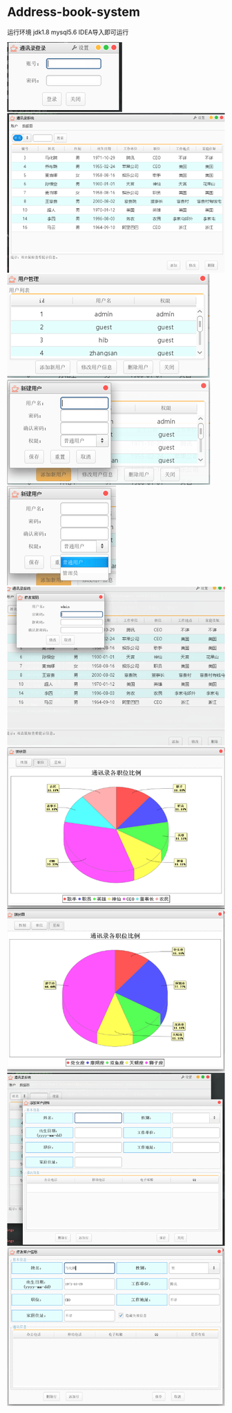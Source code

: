 # Address-book-system
运行环境 jdk1.8 mysql5.6 IDEA导入即可运行

<html>

<img src = "运行截图/login.png">

<img src = "运行截图/main.png">

<img src = "运行截图/用户管理.png">

<img src = "运行截图/新建用户.png">

<img src = "运行截图/新建用户1.png">

<img src = "运行截图/修改密码.png">

<img src = "运行截图/统计图1.png">

<img src = "运行截图/统计图2.png">

<img src = "运行截图/添加客户资料.png">

<img src = "运行截图/修改客户信息.png">


</html>